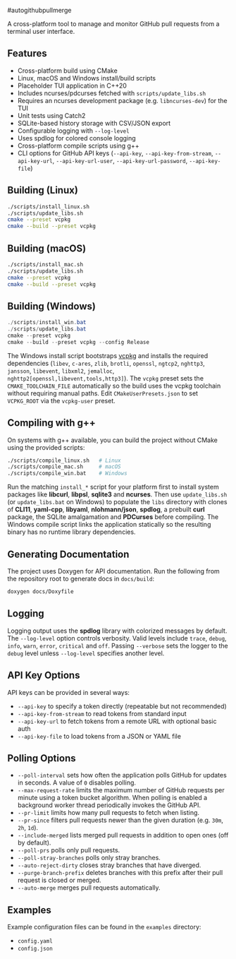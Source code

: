 #autogithubpullmerge

A cross-platform tool to manage and monitor GitHub pull requests from a terminal user interface.

## Features
- Cross-platform build using CMake
- Linux, macOS and Windows install/build scripts
- Placeholder TUI application in C++20
- Includes ncurses/pdcurses fetched with `scripts/update_libs.sh`
- Requires an ncurses development package (e.g. `libncurses-dev`) for the TUI
- Unit tests using Catch2
- SQLite-based history storage with CSV/JSON export
- Configurable logging with `--log-level`
- Uses spdlog for colored console logging
- Cross-platform compile scripts using g++
- CLI options for GitHub API keys (`--api-key`, `--api-key-from-stream`,
  `--api-key-url`, `--api-key-url-user`, `--api-key-url-password`,
  `--api-key-file`)

## Building (Linux)
```bash
./scripts/install_linux.sh
./scripts/update_libs.sh
cmake --preset vcpkg
cmake --build --preset vcpkg
```

## Building (macOS)
```bash
./scripts/install_mac.sh
./scripts/update_libs.sh
cmake --preset vcpkg
cmake --build --preset vcpkg
```

## Building (Windows)
```powershell
./scripts/install_win.bat
./scripts/update_libs.bat
cmake --preset vcpkg
cmake --build --preset vcpkg --config Release
```

The Windows install script bootstraps [vcpkg](https://github.com/microsoft/vcpkg) and
installs the required dependencies (`libev`, `c-ares`, `zlib`, `brotli`, `openssl`,
`ngtcp2`, `nghttp3`, `jansson`, `libevent`, `libxml2`, `jemalloc`,
`nghttp2[openssl,libevent,tools,http3]`).
The `vcpkg` preset sets the `CMAKE_TOOLCHAIN_FILE` automatically so the build
uses the vcpkg toolchain without requiring manual paths. Edit
`CMakeUserPresets.json` to set `VCPKG_ROOT` via the `vcpkg-user` preset.

## Compiling with g++

On systems with g++ available, you can build the project without CMake using the
provided scripts:

```bash
./scripts/compile_linux.sh   # Linux
./scripts/compile_mac.sh     # macOS
./scripts/compile_win.bat    # Windows
```
Run the matching `install_*` script for your platform first to install system
packages like **libcurl**, **libpsl**, **sqlite3** and **ncurses**. Then use `update_libs.sh` (or
`update_libs.bat` on Windows) to populate the `libs` directory with clones of
**CLI11**, **yaml-cpp**, **libyaml**, **nlohmann/json**, **spdlog**, a prebuilt
**curl** package, the SQLite amalgamation and **PDCurses** before compiling. The Windows compile
script links the application statically so the resulting binary has no runtime
library dependencies.

## Generating Documentation

The project uses Doxygen for API documentation. Run the following from the
repository root to generate docs in `docs/build`:

```bash
doxygen docs/Doxyfile
```

## Logging

Logging output uses the **spdlog** library with colorized messages by default.
The `--log-level` option controls verbosity. Valid levels include
`trace`, `debug`, `info`, `warn`, `error`, `critical` and `off`.
Passing `--verbose` sets the logger to the `debug` level unless `--log-level`
specifies another level.

## API Key Options

API keys can be provided in several ways:

- `--api-key` to specify a token directly (repeatable but not recommended)
- `--api-key-from-stream` to read tokens from standard input
- `--api-key-url` to fetch tokens from a remote URL with optional basic auth
- `--api-key-file` to load tokens from a JSON or YAML file

## Polling Options

- `--poll-interval` sets how often the application polls GitHub for updates in
  seconds. A value of `0` disables polling.
- `--max-request-rate` limits the maximum number of GitHub requests per minute
  using a token bucket algorithm. When polling is enabled a background worker
  thread periodically invokes the GitHub API.
- `--pr-limit` limits how many pull requests to fetch when listing.
- `--pr-since` filters pull requests newer than the given duration
  (e.g. `30m`, `2h`, `1d`).
- `--include-merged` lists merged pull requests in addition to open ones (off by default).
- `--poll-prs` polls only pull requests.
- `--poll-stray-branches` polls only stray branches.
- `--auto-reject-dirty` closes stray branches that have diverged.
- `--purge-branch-prefix` deletes branches with this prefix after their pull
  request is closed or merged.
- `--auto-merge` merges pull requests automatically.

## Examples

Example configuration files can be found in the `examples` directory:

- `config.yaml`
- `config.json`
